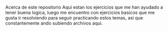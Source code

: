 Acerca de este repositorio
Aqui estan los ejercicios que me han ayudado a tener buena logica, luego me encuentro con ejercicios basicos que me gusta
ir resolviendo para seguir practicando estos temas, asi que constantemente ando subiendo archivos aqui.
